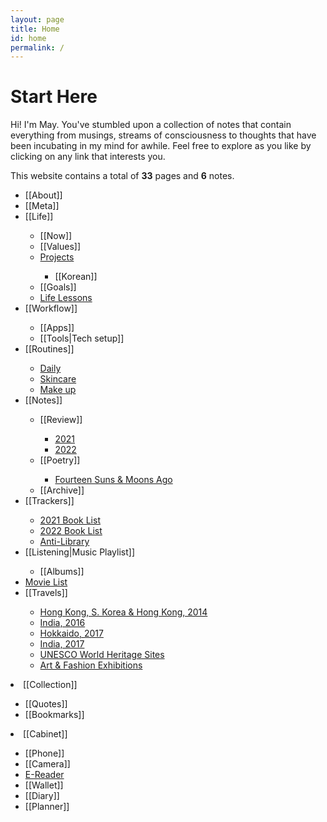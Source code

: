 ```yaml
---
layout: page
title: Home
id: home
permalink: /
---
```


<h1>Start Here</h1>

<p>Hi! I'm May. You've stumbled upon a collection of notes that contain everything from musings, streams of consciousness to thoughts that have been incubating in my mind for awhile. Feel free to explore as you like by clicking on any link that interests you.</p>

<p>This website contains a total of <b>33</b> pages and <b>6</b> notes.</p>

<ul>
<li>[[About]]</li>
<li>[[Meta]]</li>
<li>[[Life]]</li>
<ul>
    <li>[[Now]]</li>
    <li>[[Values]]</li>
    <li><a class="internal-link" href="/life/projects">Projects</a></li>
    <ul>
    <li>[[Korean]]</li>
    </ul>
    <li>[[Goals]]</li>
    <li><a class="internal-link" href="/life/lessons">Life Lessons</a></li>
</ul>
<li>[[Workflow]]</li>
<ul>
    <li>[[Apps]]</li>
    <li>[[Tools|Tech setup]]</li>
</ul>
<li>[[Routines]]</li>
<ul>
    <li><a class="internal-link" href="/routine/daily">Daily</a></li>
    <li><a class="internal-link" href="/routine/skincare">Skincare</a></li>
    <li><a class="internal-link" href="/routine/make-up">Make up</a></li>
</ul>  
<li>[[Notes]]</li>
<ul>
    <li>[[Review]]</li>
    <ul>
    <li><a class="internal-link" href="/year/2021">2021</a></li>
    <li><a class="internal-link" href="/year/2022">2022</a></li>
    </ul>
    <li>[[Poetry]]</li>
    <ul>
    <li><a class="internal-link" href="/poem/fourteen-suns">Fourteen Suns & Moons Ago</a></li>
    </ul>
<li>[[Archive]]</li>
</ul>  
<li>[[Trackers]]</li>
<ul>
    <li><a class="internal-link" href="/books/2021-books">2021 Book List</a></li>
    <li><a class="internal-link" href="/books/2022-books">2022 Book List</a></li>
    <li><a class="internal-link" href="/books/anti-library">Anti-Library</a></li>
</ul>
<li>[[Listening|Music Playlist]]</li>
    <ul>
    <li>[[Albums]]</li>
    </ul>
<li><a class="internal-link" href="/movies/movie-list">Movie List</a></li>
<li>[[Travels]]</li>
<ul>
    <li><a class="internal-link" href="/trip/east-asia-2014">Hong Kong, S. Korea & Hong Kong, 2014</a></li>
    <li><a class="internal-link" href="/trip/india-2016">India, 2016</a></li>
    <li><a class="internal-link" href="/trip/hokkaido-2017">Hokkaido, 2017</a></li>
    <li><a class="internal-link" href="/trip/india-2017">India, 2017</a></li>
    <li><a class="internal-link" href="/trip/unesco">UNESCO World Heritage Sites</a></li>
    <li><a class="internal-link" href="/trip/exhibitions">Art & Fashion Exhibitions</a></li>
</ul>
</ul>
<li>[[Collection]]</li>
<ul>
<li>[[Quotes]]</li>
<li>[[Bookmarks]]</li>
</ul>  
<li>[[Cabinet]]</li>
<ul>
<li>[[Phone]]</li>
<li>[[Camera]]</li>
<li><a class="internal-link" href="/item/e-reader">E-Reader</a></li>
<li>[[Wallet]]</li>
<li>[[Diary]]</li>
<li>[[Planner]]</li>
</ul>
</ul>



<style>
  .wrapper {
    max-width: 58em;
  }
</style>
